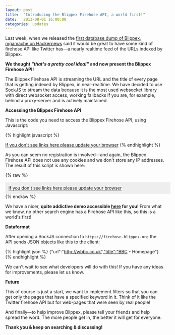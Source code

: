 ```yaml
---
layout: post
title:  "Introducing the Blippex Firehose API, a world first!"
date:   2013-08-01 16:00:00
categories: updates
---
```


Last week, when we released the [first database dump of Blippex](http://blippex.github.io/updates/2013/07/23/First-database-dump.html), [mgamache on Hackernews](https://news.ycombinator.com/item?id=6090659) said it would be great to have some kind of firehose API like Twitter has—a nearly realtime feed of the URLs indexed by Blippex.

**We thought <em>"that's a pretty cool idea!"</em> and now present the Blippex Firehose API!**

The Blippex Firehose API is streaming the URL and the title of every page that is getting indexed by Blippex, in near-realtime. We have decided to use [SockJS](https://github.com/sockjs/sockjs-client) to stream the data because it is the most used websocket library with direct websocket access, working fallbacks if you are, for example, behind a proxy-server and is actively maintained.<!-- more -->

**Accessing the Blippex Firehose API**

This is the code you need to access the Blippex Firehose API, using Javascript:

{% highlight javascript %}
<script src="http://cdn.sockjs.org/sockjs-0.3.min.js"></script>
<script>
//Open a SockJS connection to the Blippex firehose
var sock = new SockJS('https://firehose.blippex.org');
   //listen to the connection for messages
   sock.onmessage = function(e) {
   //Data is JSON-object, so parse it
   var data=JSON.parse(e.data);
   //write to DIV element
	document.getElementById('fh').innerHTML=data.title;
	document.getElementById("fh").href=data.url; 
   };
</script>
<a id="fh" href="#" target="_blank">If you don't see links here please update your browser</a>
{% endhighlight %}

As you can seem no registration is involved—and again, the Blippex Firehose API does not use any cookies and we don't store any IP addresses.
The result of this script is shown here:

{% raw %}
<script>
//Open a SockJS connection to the Blibbex firehose
var sock = new SockJS('https://firehose.blippex.org');
   //listen to the connection for messages
   sock.onmessage = function(e) {
   //Data is JSON-object, so parse it
   var data=JSON.parse(e.data);
   //write to DIV element
	document.getElementById('firehose').innerHTML=data.title;
	document.getElementById("firehose").href=data.url; 
   };
</script>

<span style="display: block; background-color:#eeeeee; padding:10px; width: 100%; text-overflow: ellipsis; white-space: nowrap; overflow: hidden;">
   <a id="firehose" href="#" target="_blank">If you don't see links here please update your browser</a>
</span>
{% endraw %}


We have a nicer, **quite addictive demo accessible [here](https://www.blippex.org/firehose) for you**! From what we know, no other search engine has a Firehose API like this, so this is a world's first!

**Dataformat**

After opening a SockJS connection to `https://firehose.blippex.org` the API sends JSON objects like this to the client:

{% highlight json %}
{"url":"http://wbbc.co.uk","title":"BBC - Homepage"}
{% endhighlight %}


We can't wait to see what developers will do with this! If you have any ideas for improvements, please let us know.

**Future**

This of course is just a start, we want to implement filters so that you can get only the pages that have a specified keyword in it. Think of it like the Twitter firehose API but for web-pages that were seen by real people!

And finally—to help improve Blippex, please tell your friends and help spread the word. The more people get in, the better it will get for everyone.

**Thank you &amp; keep on searching & discussing!**